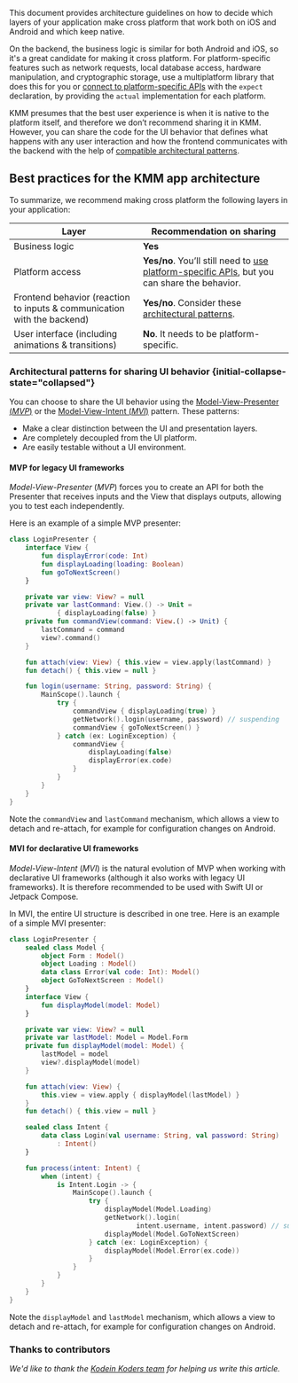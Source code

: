 [//]: # (title: Architect your KMM application)
[//]: # (auxiliary-id: Architect_your_KMM_application)

This document provides architecture guidelines on how to decide which layers of your application make cross platform that work both on iOS and Android and which keep native.

On the backend, the business logic is similar for both Android and iOS, so it's a great candidate for making it cross platform.
For platform-specific features such as network requests, local database access, hardware manipulation, and cryptographic storage,
use a multiplatform library that does this for you or [connect to platform-specific APIs](connect-to-platform-specific-apis.md)
with the `expect` declaration, by providing the `actual` implementation for each platform.

KMM presumes that the best user experience is when it is native to the platform itself, and therefore we don’t recommend sharing it in KMM.
However, you can share the code for the UI behavior that defines what happens with any user interaction and how the frontend communicates
with the backend with the help of [compatible architectural patterns](#architectural-patterns-for-sharing-ui-behavior).

## Best practices for the KMM app architecture

To summarize, we recommend making cross platform the following layers in your application:

| Layer | Recommendation on sharing|
| ----- | -------------- |
| Business logic | **Yes** |
| Platform access | **Yes/no**. You’ll still need to [use platform-specific APIs](connect-to-platform-specific-apis.md), but you can share the behavior.|
| Frontend behavior (reaction to inputs & communication with the backend) | **Yes/no**. Consider these [architectural patterns](#architectural-patterns-for-sharing-ui-behavior).|
| User interface (including animations & transitions) | **No**. It needs to be platform-specific.|

### Architectural patterns for sharing UI behavior {initial-collapse-state="collapsed"}

You can choose to share the UI behavior using the [Model-View-Presenter (_MVP_)](#mvp-for-legacy-ui-frameworks)
or the [Model-View-Intent (_MVI_)](#mvi-for-declarative-ui-frameworks) pattern. These patterns:

*   Make a clear distinction between the UI and presentation layers.
*   Are completely decoupled from the UI platform.
*   Are easily testable without a UI environment.

#### MVP for legacy UI frameworks 

_Model-View-Presenter_ (_MVP_) forces you to create an API for both the Presenter that receives inputs and the View that displays outputs, allowing
you to test each independently.

Here is an example of a simple MVP presenter:

```kotlin
class LoginPresenter {
    interface View {
        fun displayError(code: Int)
        fun displayLoading(loading: Boolean)
        fun goToNextScreen()
    }

    private var view: View? = null
    private var lastCommand: View.() -> Unit =
            { displayLoading(false) }
    private fun commandView(command: View.() -> Unit) {
        lastCommand = command
        view?.command()
    }

    fun attach(view: View) { this.view = view.apply(lastCommand) }
    fun detach() { this.view = null }

    fun login(username: String, password: String) {
        MainScope().launch {
            try {
                commandView { displayLoading(true) }
                getNetwork().login(username, password) // suspending
                commandView { goToNextScreen() }
            } catch (ex: LoginException) {
                commandView {
                    displayLoading(false)
                    displayError(ex.code)
                }
            }
        }
    }
}
```

Note the `commandView` and `lastCommand` mechanism, which allows a view to detach and re-attach, for example for configuration changes on Android.

#### MVI for declarative UI frameworks 

_Model-View-Intent_ (_MVI_) is the natural evolution of MVP when working with declarative UI frameworks (although it also works with legacy UI frameworks).
It is therefore recommended to be used with Swift UI or Jetpack Compose.

In MVI, the entire UI structure is described in one tree. Here is an example of a simple MVI presenter:

```kotlin
class LoginPresenter {
    sealed class Model {
        object Form : Model()
        object Loading : Model()
        data class Error(val code: Int): Model()
        object GoToNextScreen : Model()
    }
    interface View {
        fun displayModel(model: Model)
    }

    private var view: View? = null
    private var lastModel: Model = Model.Form
    private fun displayModel(model: Model) {
        lastModel = model
        view?.displayModel(model)
    }

    fun attach(view: View) {
        this.view = view.apply { displayModel(lastModel) }
    }
    fun detach() { this.view = null }

    sealed class Intent {
        data class Login(val username: String, val password: String)
            : Intent()
    }

    fun process(intent: Intent) {
        when (intent) {
            is Intent.Login -> {
                MainScope().launch {
                    try {
                        displayModel(Model.Loading)
                        getNetwork().login(
                                intent.username, intent.password) // suspending
                        displayModel(Model.GoToNextScreen)
                    } catch (ex: LoginException) {
                        displayModel(Model.Error(ex.code))
                    }
                }
            }
        }
    }
}
```

Note the `displayModel` and `lastModel` mechanism, which allows a view to detach and re-attach, for example for configuration changes on Android.

### Thanks to contributors

_We'd like to thank the [Kodein Koders team](https://twitter.com/kodeinkoders) for helping us write this article._


